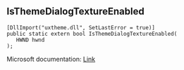 ## IsThemeDialogTextureEnabled

```
[DllImport("uxtheme.dll", SetLastError = true)]
public static extern bool IsThemeDialogTextureEnabled(
   HWND hwnd
);
```

Microsoft documentation: [Link](https://docs.microsoft.com/en-us/windows/win32/api/uxtheme/nf-uxtheme-isthemedialogtextureenabled)
